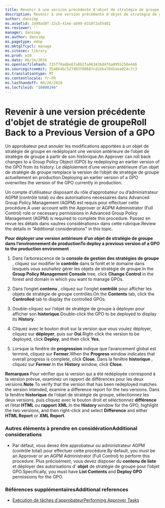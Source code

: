 ```yaml
---
title: Revenir à une version précédente d'objet de stratégie de groupe
description: Revenir à une version précédente d'objet de stratégie de groupe
author: dansimp
ms.assetid: 2a98ad8f-32cb-41eb-ab99-0318f2a55d81
ms.reviewer: ''
manager: dansimp
ms.author: dansimp
ms.pagetype: mdop
ms.mktglfcycl: manage
ms.sitesec: library
ms.prod: w10
ms.date: 06/16/2016
ms.openlocfilehash: 715f70ad6e87a0b2fa463426d4f6a8955250e446
ms.sourcegitcommit: 354664bc527d93f80687cd2eba70d1eea024c7c3
ms.translationtype: MT
ms.contentlocale: fr-FR
ms.lasthandoff: 06/26/2020
ms.locfileid: "10808246"
---
```

# <span data-ttu-id="e8bfa-103">Revenir à une version précédente d'objet de stratégie de groupe</span><span class="sxs-lookup"><span data-stu-id="e8bfa-103">Roll Back to a Previous Version of a GPO</span></span>


<span data-ttu-id="e8bfa-104">Un approbateur peut annuler les modifications apportées à un objet de stratégie de groupe en redéployant une version antérieure de l’objet de stratégie de groupe à partir de son historique.</span><span class="sxs-lookup"><span data-stu-id="e8bfa-104">An Approver can roll back changes to a Group Policy Object (GPO) by redeploying an earlier version of the GPO from its history.</span></span> <span data-ttu-id="e8bfa-105">Le déploiement d’une version antérieure d’un objet de stratégie de groupe remplace la version de l’objet de stratégie de groupe actuellement en production.</span><span class="sxs-lookup"><span data-stu-id="e8bfa-105">Deploying an earlier version of a GPO overwrites the version of the GPO currently in production.</span></span>

<span data-ttu-id="e8bfa-106">Un compte d’utilisateur disposant du rôle d’approbateur ou d’administrateur AGPM (contrôle total) ou des autorisations nécessaires dans Advanced Group Policy Management (AGPM) est requis pour effectuer cette procédure.</span><span class="sxs-lookup"><span data-stu-id="e8bfa-106">A user account with the Approver or AGPM Administrator (Full Control) role or necessary permissions in Advanced Group Policy Management (AGPM) is required to complete this procedure.</span></span> <span data-ttu-id="e8bfa-107">Passez en revue les détails dans «autres considérations» dans cette rubrique.</span><span class="sxs-lookup"><span data-stu-id="e8bfa-107">Review the details in "Additional considerations" in this topic.</span></span>

**<span data-ttu-id="e8bfa-108">Pour déployer une version antérieure d’un objet de stratégie de groupe dans l’environnement de production</span><span class="sxs-lookup"><span data-stu-id="e8bfa-108">To deploy a previous version of a GPO to the production environment</span></span>**

1.  <span data-ttu-id="e8bfa-109">Dans l’arborescence de la **console de gestion des stratégies de groupe** , cliquez sur modifier le **contrôle** dans la forêt et le domaine dans lesquels vous souhaitez gérer les objets de stratégie de groupe.</span><span class="sxs-lookup"><span data-stu-id="e8bfa-109">In the **Group Policy Management Console** tree, click **Change Control** in the forest and domain in which you want to manage GPOs.</span></span>

2.  <span data-ttu-id="e8bfa-110">Dans l’onglet **contenu** , cliquez sur l’onglet **contrôlé** pour afficher les objets de stratégie de groupe contrôlés.</span><span class="sxs-lookup"><span data-stu-id="e8bfa-110">On the **Contents** tab, click the **Controlled** tab to display the controlled GPOs.</span></span>

3.  <span data-ttu-id="e8bfa-111">Double-cliquez sur l’objet de stratégie de groupe à déployer pour afficher son **historique**.</span><span class="sxs-lookup"><span data-stu-id="e8bfa-111">Double-click the GPO to be deployed to display its **History**.</span></span>

4.  <span data-ttu-id="e8bfa-112">Cliquez avec le bouton droit sur la version que vous voulez déployer, cliquez sur **déployer**, puis sur **Oui**.</span><span class="sxs-lookup"><span data-stu-id="e8bfa-112">Right-click the version to be deployed, click **Deploy**, and then click **Yes**.</span></span>

5.  <span data-ttu-id="e8bfa-113">Lorsque la fenêtre de **progression** indique que l’avancement global est terminé, cliquez sur **Fermer**.</span><span class="sxs-lookup"><span data-stu-id="e8bfa-113">When the **Progress** window indicates that overall progress is complete, click **Close**.</span></span> <span data-ttu-id="e8bfa-114">Dans la fenêtre **historique** , cliquez sur **Fermer**.</span><span class="sxs-lookup"><span data-stu-id="e8bfa-114">In the **History** window, click **Close**.</span></span>

<span data-ttu-id="e8bfa-115">**Remarques**  Pour vérifier que la version qui a été redéployée correspond à la version prévue, examinez un rapport de différences pour les deux versions.</span><span class="sxs-lookup"><span data-stu-id="e8bfa-115">**Note** To verify that the version that has been redeployed matches the version intended, examine a difference report for the two versions.</span></span> <span data-ttu-id="e8bfa-116">Dans la fenêtre **historique** de l’objet de stratégie de groupe, sélectionnez les deux versions, puis cliquez avec le bouton droit et sélectionnez **différence** et l’état **HTML** ou **rapport XML**.</span><span class="sxs-lookup"><span data-stu-id="e8bfa-116">In the **History** window for the GPO, highlight the two versions, and then right-click and select **Difference** and either **HTML Report** or **XML Report**.</span></span>

 

### <span data-ttu-id="e8bfa-117">Autres éléments à prendre en considération</span><span class="sxs-lookup"><span data-stu-id="e8bfa-117">Additional considerations</span></span>

-   <span data-ttu-id="e8bfa-118">Par défaut, vous devez être approbateur ou administrateur AGPM (contrôle total) pour effectuer cette procédure.</span><span class="sxs-lookup"><span data-stu-id="e8bfa-118">By default, you must be an Approver or an AGPM Administrator (Full Control) to perform this procedure.</span></span> <span data-ttu-id="e8bfa-119">Plus précisément, vous devez disposer du **contenu de liste** et déployer des autorisations d' **objet** de stratégie de groupe pour l’objet GPO.</span><span class="sxs-lookup"><span data-stu-id="e8bfa-119">Specifically, you must have **List Contents** and **Deploy GPO** permissions for the GPO.</span></span>

### <span data-ttu-id="e8bfa-120">Références supplémentaires</span><span class="sxs-lookup"><span data-stu-id="e8bfa-120">Additional references</span></span>

-   [<span data-ttu-id="e8bfa-121">Exécution de tâches d'approbateur</span><span class="sxs-lookup"><span data-stu-id="e8bfa-121">Performing Approver Tasks</span></span>](performing-approver-tasks-agpm30ops.md)

 

 





